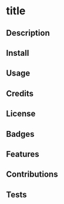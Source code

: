 # title

## Description

## Install

## Usage

## Credits

## License

## Badges

## Features

## Contributions

## Tests